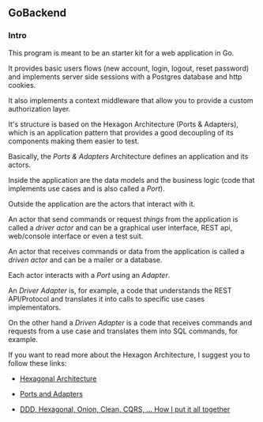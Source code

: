 ## GoBackend

### Intro

This program is meant to be an starter kit for a web application in Go.

It provides basic users flows (new account, login, logout, reset password) and implements server side sessions with a Postgres database and http cookies.

It also implements a context middleware that allow you to provide a custom authorization layer.

It's structure is based on the Hexagon Architecture (Ports & Adapters), which is an application pattern that provides a good decoupling of its components making them easier to test.

Basically, the _Ports & Adapters_ Architecture defines an application and its actors.

Inside the application are the data models and the business logic (code that implements use cases and is also called a _Port_).

Outside the application are the actors that interact with it.

An actor that send commands or request _things_ from the application is called a _driver actor_ and can be a graphical user interface, REST api, web/console interface or even a test suit.

An actor that receives commands or data from the application is called a _driven actor_ and can be a mailer or a database.

Each actor interacts with a _Port_ using an _Adapter_.

An _Driver Adapter_ is, for example, a code that understands the REST API/Protocol and translates it into calls to specific use cases implementators.

On the other hand a _Driven Adapter_ is a code that receives commands and requests from a use case and translates them into SQL commands, for example.

If you want to read more about the Hexagon Architecture, I suggest you to follow these links:

- [Hexagonal Architecture](https://alistair.cockburn.us/hexagonal-architecture/)

- [Ports and Adapters](https://jmgarridopaz.github.io/content/hexagonalarchitecture.html)
- [DDD, Hexagonal, Onion, Clean, CQRS, … How I put it all together](https://herbertograca.com/2017/11/16/explicit-architecture-01-ddd-hexagonal-onion-clean-cqrs-how-i-put-it-all-together/#components)
